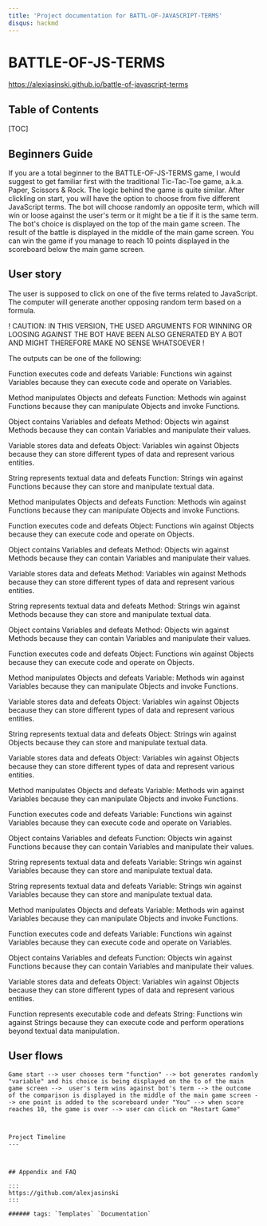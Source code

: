 ```yaml
---
title: 'Project documentation for BATTL-OF-JAVASCRIPT-TERMS'
disqus: hackmd
---
```


BATTLE-OF-JS-TERMS
===
https://alexjasinski.github.io/battle-of-javascript-terms


## Table of Contents

[TOC]

## Beginners Guide

If you are a total beginner to the BATTLE-OF-JS-TERMS game, I would suggest to get familiar first with the traditional Tic-Tac-Toe game, a.k.a. Paper, Scissors & Rock.
The logic behind the game is quite similar. After clickling on start, you will have the option to choose from five different JavaScript terms.
The bot will choose randomly an opposite term, which will win or loose against the user's term or it might be a tie if it is the same term. The bot's choice is displayed on the top of the main game screen. The result of the battle is displayed in the middle of the main game screen.
You can win the game if you manage to reach 10 points displayed in the scoreboard below the main game screen.


User story
---

The user is supposed to click on one of the five terms related to JavaScript.
The computer will generate another opposing random term based on a formula.


! CAUTION: IN THIS VERSION, THE USED ARGUMENTS FOR WINNING OR LOOSING AGAINST THE BOT HAVE BEEN ALSO GENERATED BY A BOT AND MIGHT THEREFORE MAKE NO SENSE WHATSOEVER !

The outputs can be one of the following:

Function executes code and defeats Variable: Functions win against Variables because they can execute code and operate on Variables.

Method manipulates Objects and defeats Function: Methods win against Functions because they can manipulate Objects and invoke Functions.

Object contains Variables and defeats Method: Objects win against Methods because they can contain Variables and manipulate their values.

Variable stores data and defeats Object: Variables win against Objects because they can store different types of data and represent various entities.

String represents textual data and defeats Function: Strings win against Functions because they can store and manipulate textual data.

Method manipulates Objects and defeats Function: Methods win against Functions because they can manipulate Objects and invoke Functions.

Function executes code and defeats Object: Functions win against Objects because they can execute code and operate on Objects.

Object contains Variables and defeats Method: Objects win against Methods because they can contain Variables and manipulate their values.

Variable stores data and defeats Method: Variables win against Methods because they can store different types of data and represent various entities.

String represents textual data and defeats Method: Strings win against Methods because they can store and manipulate textual data.

Object contains Variables and defeats Method: Objects win against Methods because they can contain Variables and manipulate their values.

Function executes code and defeats Object: Functions win against Objects because they can execute code and operate on Objects.

Method manipulates Objects and defeats Variable: Methods win against Variables because they can manipulate Objects and invoke Functions.

Variable stores data and defeats Object: Variables win against Objects because they can store different types of data and represent various entities.

String represents textual data and defeats Object: Strings win against Objects because they can store and manipulate textual data.

Variable stores data and defeats Object: Variables win against Objects because they can store different types of data and represent various entities.

Method manipulates Objects and defeats Variable: Methods win against Variables because they can manipulate Objects and invoke Functions.

Function executes code and defeats Variable: Functions win against Variables because they can execute code and operate on Variables.

Object contains Variables and defeats Function: Objects win against Functions because they can contain Variables and manipulate their values.

String represents textual data and defeats Variable: Strings win against Variables because they can store and manipulate textual data.

String represents textual data and defeats Variable: Strings win against Variables because they can store and manipulate textual data.

Method manipulates Objects and defeats Variable: Methods win against Variables because they can manipulate Objects and invoke Functions.

Function executes code and defeats Variable: Functions win against Variables because they can execute code and operate on Variables.

Object contains Variables and defeats Function: Objects win against Functions because they can contain Variables and manipulate their values.

Variable stores data and defeats Object: Variables win against Objects because they can store different types of data and represent various entities.

Function represents executable code and defeats String: Functions win against Strings because they can execute code and perform operations beyond textual data manipulation.

User flows
---
```sequence
Game start --> user chooses term "function" --> bot generates randomly "variable" and his choice is being displayed on the to of the main game screen -->  user's term wins against bot's term --> the outcome of the comparison is displayed in the middle of the main game screen --> one point is added to the scoreboard under "You" --> when score reaches 10, the game is over --> user can click on "Restart Game" 



Project Timeline
---



## Appendix and FAQ

:::
https://github.com/alexjasinski
:::

###### tags: `Templates` `Documentation`

